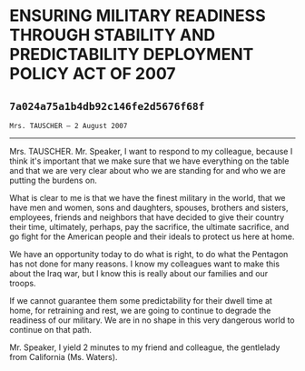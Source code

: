 # ENSURING MILITARY READINESS THROUGH STABILITY AND PREDICTABILITY  DEPLOYMENT POLICY ACT OF 2007
## `7a024a75a1b4db92c146fe2d5676f68f`
`Mrs. TAUSCHER — 2 August 2007`

---


Mrs. TAUSCHER. Mr. Speaker, I want to respond to my colleague, 
because I think it's important that we make sure that we have 
everything on the table and that we are very clear about who we are 
standing for and who we are putting the burdens on.

What is clear to me is that we have the finest military in the world, 
that we have men and women, sons and daughters, spouses, brothers and 
sisters, employees, friends and neighbors that have decided to give 
their country their time, ultimately, perhaps, pay the sacrifice, the 
ultimate sacrifice, and go fight for the American people and their 
ideals to protect us here at home.

We have an opportunity today to do what is right, to do what the 
Pentagon has not done for many reasons. I know my colleagues want to 
make this about the Iraq war, but I know this is really about our 
families and our troops.

If we cannot guarantee them some predictability for their dwell time 
at home, for retraining and rest, we are going to continue to degrade 
the readiness of our military. We are in no shape in this very 
dangerous world to continue on that path.

Mr. Speaker, I yield 2 minutes to my friend and colleague, the 
gentlelady from California (Ms. Waters).
